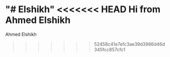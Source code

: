 "# Elshikh" 
<<<<<<< HEAD
Hi from Ahmed Elshikh
=======
Ahmed Elshikh
>>>>>>> 52458c41e7efc3ae39d3986d46d345fcc857cfc1
